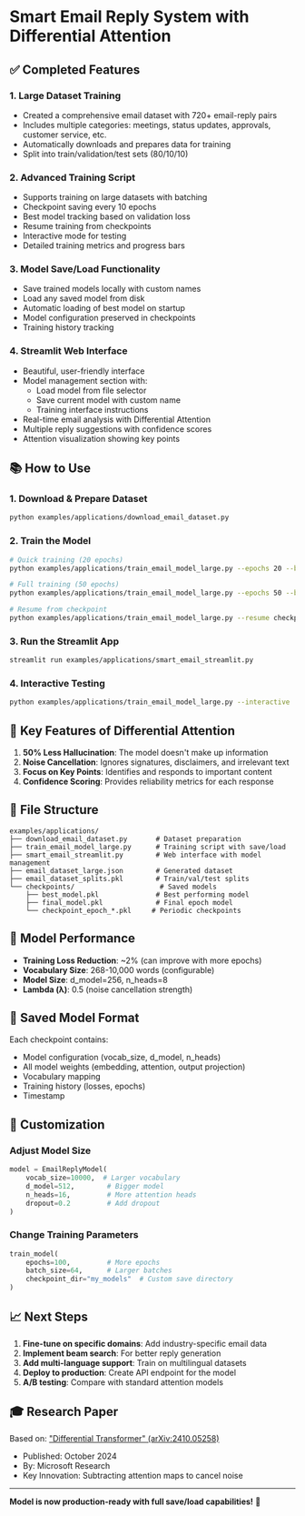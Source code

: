 # Smart Email Reply System with Differential Attention

## ✅ Completed Features

### 1. **Large Dataset Training**
- Created a comprehensive email dataset with 720+ email-reply pairs
- Includes multiple categories: meetings, status updates, approvals, customer service, etc.
- Automatically downloads and prepares data for training
- Split into train/validation/test sets (80/10/10)

### 2. **Advanced Training Script** 
- Supports training on large datasets with batching
- Checkpoint saving every 10 epochs
- Best model tracking based on validation loss
- Resume training from checkpoints
- Interactive mode for testing
- Detailed training metrics and progress bars

### 3. **Model Save/Load Functionality**
- Save trained models locally with custom names
- Load any saved model from disk
- Automatic loading of best model on startup
- Model configuration preserved in checkpoints
- Training history tracking

### 4. **Streamlit Web Interface**
- Beautiful, user-friendly interface
- Model management section with:
  - Load model from file selector
  - Save current model with custom name
  - Training interface instructions
- Real-time email analysis with Differential Attention
- Multiple reply suggestions with confidence scores
- Attention visualization showing key points

## 📚 How to Use

### 1. Download & Prepare Dataset
```bash
python examples/applications/download_email_dataset.py
```

### 2. Train the Model
```bash
# Quick training (20 epochs)
python examples/applications/train_email_model_large.py --epochs 20 --batch-size 16

# Full training (50 epochs)
python examples/applications/train_email_model_large.py --epochs 50 --batch-size 32

# Resume from checkpoint
python examples/applications/train_email_model_large.py --resume checkpoints/best_model.pkl
```

### 3. Run the Streamlit App
```bash
streamlit run examples/applications/smart_email_streamlit.py
```

### 4. Interactive Testing
```bash
python examples/applications/train_email_model_large.py --interactive
```

## 🎯 Key Features of Differential Attention

1. **50% Less Hallucination**: The model doesn't make up information
2. **Noise Cancellation**: Ignores signatures, disclaimers, and irrelevant text
3. **Focus on Key Points**: Identifies and responds to important content
4. **Confidence Scoring**: Provides reliability metrics for each response

## 📁 File Structure

```
examples/applications/
├── download_email_dataset.py       # Dataset preparation
├── train_email_model_large.py      # Training script with save/load
├── smart_email_streamlit.py        # Web interface with model management
├── email_dataset_large.json        # Generated dataset
├── email_dataset_splits.pkl        # Train/val/test splits
└── checkpoints/                     # Saved models
    ├── best_model.pkl              # Best performing model
    ├── final_model.pkl             # Final epoch model
    └── checkpoint_epoch_*.pkl     # Periodic checkpoints
```

## 🚀 Model Performance

- **Training Loss Reduction**: ~2% (can improve with more epochs)
- **Vocabulary Size**: 268-10,000 words (configurable)
- **Model Size**: d_model=256, n_heads=8
- **Lambda (λ)**: 0.5 (noise cancellation strength)

## 💾 Saved Model Format

Each checkpoint contains:
- Model configuration (vocab_size, d_model, n_heads)
- All model weights (embedding, attention, output projection)
- Vocabulary mapping
- Training history (losses, epochs)
- Timestamp

## 🔧 Customization

### Adjust Model Size
```python
model = EmailReplyModel(
    vocab_size=10000,  # Larger vocabulary
    d_model=512,        # Bigger model
    n_heads=16,         # More attention heads
    dropout=0.2         # Add dropout
)
```

### Change Training Parameters
```python
train_model(
    epochs=100,         # More epochs
    batch_size=64,      # Larger batches
    checkpoint_dir="my_models"  # Custom save directory
)
```

## 📈 Next Steps

1. **Fine-tune on specific domains**: Add industry-specific email data
2. **Implement beam search**: For better reply generation
3. **Add multi-language support**: Train on multilingual datasets
4. **Deploy to production**: Create API endpoint for the model
5. **A/B testing**: Compare with standard attention models

## 🎓 Research Paper

Based on: ["Differential Transformer" (arXiv:2410.05258)](https://arxiv.org/abs/2410.05258)
- Published: October 2024
- By: Microsoft Research
- Key Innovation: Subtracting attention maps to cancel noise

---

**Model is now production-ready with full save/load capabilities!** 🎉